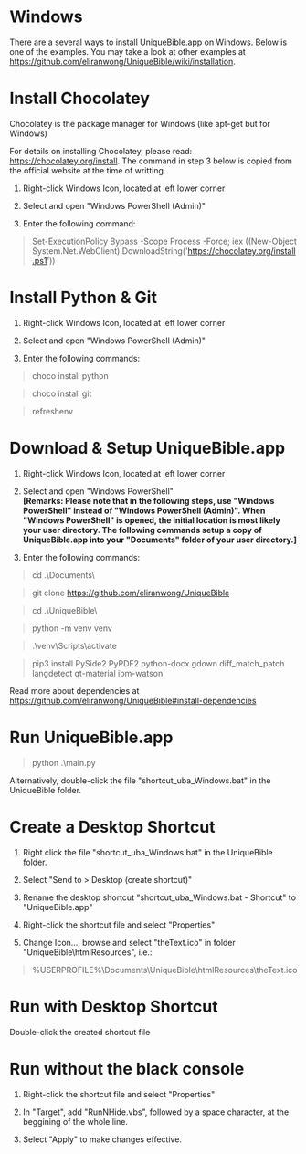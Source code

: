 # Windows

There are a several ways to install UniqueBible.app on Windows.  Below is one of the examples.  You may take a look at other examples at https://github.com/eliranwong/UniqueBible/wiki/installation.

# Install Chocolatey

Chocolatey is the package manager for Windows (like apt-get but for Windows)

For details on installing Chocolatey, please read: https://chocolatey.org/install.  The command in step 3 below is copied from the official website at the time of writting.

1) Right-click Windows Icon, located at left lower corner

2) Select and open "Windows PowerShell (Admin)"

3) Enter the following command:

> Set-ExecutionPolicy Bypass -Scope Process -Force; iex ((New-Object System.Net.WebClient).DownloadString('https://chocolatey.org/install.ps1'))

# Install Python & Git

1) Right-click Windows Icon, located at left lower corner

2) Select and open "Windows PowerShell (Admin)"

3) Enter the following commands:

> choco install python

> choco install git

> refreshenv

# Download & Setup UniqueBible.app

1) Right-click Windows Icon, located at left lower corner

2) Select and open "Windows PowerShell"<br>
<b>[Remarks: Please note that in the following steps, use "Windows PowerShell" instead of "Windows PowerShell (Admin)". When "Windows PowerShell" is opened, the initial location is most likely your user directory.  The following commands setup a copy of UniqueBible.app into your "Documents" folder of your user directory.]</b>

3) Enter the following commands:

> cd .\Documents\

> git clone https://github.com/eliranwong/UniqueBible

> cd .\UniqueBible\

> python -m venv venv

> .\venv\Scripts\activate

> pip3 install PySide2 PyPDF2 python-docx gdown diff_match_patch langdetect qt-material ibm-watson

Read more about dependencies at https://github.com/eliranwong/UniqueBible#install-dependencies

# Run UniqueBible.app

> python .\main.py

Alternatively, double-click the file "shortcut_uba_Windows.bat" in the UniqueBible folder.

# Create a Desktop Shortcut

1) Right click the file "shortcut_uba_Windows.bat" in the UniqueBible folder.

2) Select "Send to > Desktop (create shortcut)"

3) Rename the desktop shortcut "shortcut_uba_Windows.bat - Shortcut" to "UniqueBible.app"

4) Right-click the shortcut file and select "Properties"

5) Change Icon..., browse and select "theText.ico" in folder "UniqueBible\htmlResources", i.e.:

> %USERPROFILE%\Documents\UniqueBible\htmlResources\theText.ico

# Run with Desktop Shortcut

Double-click the created shortcut file

# Run without the black console

1) Right-click the shortcut file and select "Properties"

2) In "Target", add "RunNHide.vbs", followed by a space character, at the beggining of the whole line.

3) Select "Apply" to make changes effective.
